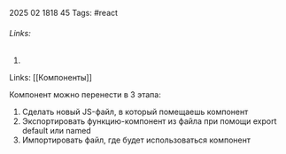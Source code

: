2025 02 1818 45
Tags: #react 
###### Links: 
1) 
Links: [[Компоненты]]

Компонент можно перенести в 3 этапа:
1) Сделать новый JS-файл, в который помещаешь компонент
2) Экспортировать функцию-компонент из файла при помощи export default или named
3) Импортировать файл, где будет использоваться компонент
